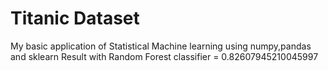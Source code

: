# Titanic Dataset
My basic application of Statistical Machine learning using numpy,pandas and sklearn
Result with Random Forest classifier = 0.82607945210045997
